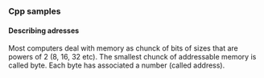 ### Cpp samples 

#### Describing adresses
Most computers deal with memory as chunck of bits of sizes that are powers of 2 (8, 16, 32 etc). The smallest chunck of addressable memory is called byte. Each byte has associated a number (called address).
